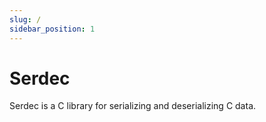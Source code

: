 ```yaml
---
slug: /
sidebar_position: 1
---
```


# Serdec

Serdec is a C library for serializing and deserializing C data.